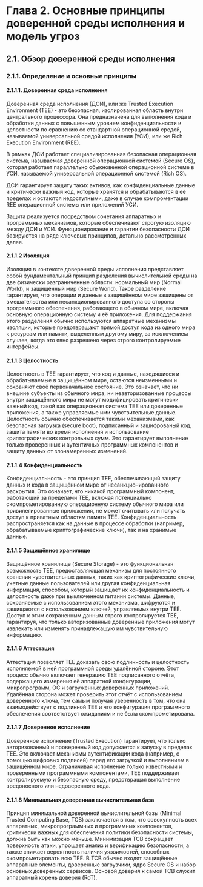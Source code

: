 
# Глава 2. Основные принципы доверенной среды исполнения и модель угроз

 ## 2.1. Обзор доверенной среды исполнения

  ### 2.1.1. Определение и основные принципы

   #### 2.1.1.1. Доверенная среда исполнения

   Доверенная среда исполнения (ДСИ), или же
   Trusted Execution Environment (TEE) - это безопасная,
   изолированная область внутри центрального процессора.
   Она предназначена для выполнения кода
   и обработки данных с повышенным уровнем конфиденциальности
   и целостности по сравнению со стандартной операционной средой,
   называемой универсальной средой исполнения (УСИ), или же
   Rich Execution Environment (REE).

   В рамках ДСИ работает специализированная
   безопасная операционная система, называемая
   доверенной операционной системой (Secure OS),
   которая работает параллельно обыкновенной операционной
   системе в УСИ, называемой
   универсальной операционной системой (Rich OS).

   ДСИ гарантирует защиту таких активов,
   как конфиденциальные данные и критически важный код,
   которые хранятся и обрабатываются в её пределах
   и остаются недоступными,
   даже в случае компроментации REE операционной системы
   или приложений УСИ.

   Защита реализуется посредством сочетания
   аппаратных и программных механизмов,
   которые обеспечивают строгую изоляцию между ДСИ и УСИ.
   Функционирование и гарантии безопасности ДСИ базируются
   на ряде ключевых принципов,
   детально рассмотренных далее.

   #### 2.1.1.2 Изоляция

   Изоляция в контексте доверенной среды исполнения
   представляет собой фундаментальный принцип разделения
   вычислительной среды на две физически разграниченные области:
   нормальный мир (Normal World), и защищённый мир (Secure World).
   Такое разделение гарантирует,
   что операции и данные в защищённом мире защищены
   от вмешательства или несанкционированного доступа
   со стороны программного обеспечения,
   работающего в обычном мире,
   включая основную операционную систему и её приложения.
   Для поддержания этого разделения обычно используются
   аппаратные механизмы изоляции,
   которые предотвращают прямой доступ кода
   из одного мира к ресурсам или памяти,
   выделенным другому миру,
   за исключением случаев,
   когда это явно разрешено через строго контролируемые интерфейсы.

   #### 2.1.1.3 Целостность

   Целостность в TEE гарантирует,
   что код и данные, находящиеся
   и обрабатываемые в защищённом мире,
   остаются неизменными
   и сохраняют своё первоначальное состояние.
   Это означает, что ни внешние субъекты из обычного мира,
   ни неавторизованные процессы внутри защищённого мира
   не могут модифицировать критически важный код,
   такой как операционная система TEE
   или доверенные приложения,
   а также управляемые ими чувствительные данные.
   Целостность обычно обеспечивается такими механизмами,
   как безопасная загрузка (secure boot),
   подписанный и зашифрованый код,
   защита памяти во время исполнения
   и использование криптографических контрольных сумм.
   Это гарантирует выполнение только проверенных
   и аутентичных программных компонентов
   и защиту данных от злонамеренных изменений.

   #### 2.1.1.4 Конфиденциальность

   Конфиденциальность - это принцип TEE,
   обеспечивающий защиту данных и кода в защищённом мире
   от несанкционированного раскрытия.
   Это означает, что никакой программный компонент,
   работающий за пределами TEE,
   включая потенциально скомпрометированную
   операционную систему обычного мира
   или привилегированные приложения,
   не может считывать или получать доступ
   к приватным областям памяти TEE.
   Конфиденциальность распространяется
   как на данные в процессе обработки
   (например, обрабатываемые криптографические ключи),
   так и на хранимые данные.

   #### 2.1.1.5 Защищённое хранилище

   Защищённое хранилище (Secure Storage) -
   это функциональная возможность TEE,
   предоставляющая механизм для
   постоянного хранения чувствительных данных,
   таких как криптографические ключи,
   учетные данные пользователей
   или другая конфиденциальная информация,
   способом, который защищает их конфиденциальность
   и целостность даже при
   выключенном питании системы.
   Данные, сохраняемые с использованием этого механизма,
   шифруются и защищаются с использованием ключей,
   управляемых внутри TEE.
   Доступ к этим сохраненным данным
   строго контролируется TEE, гарантируя,
   что только авторизованные доверенные приложения
   могут извлекать или изменять
   принадлежащую им чувствительную информацию.

   #### 2.1.1.6 Аттестация

   Аттестация позволяет TEE
   доказать свою подлинность
   и целостность исполняемой в ней
   программной среды удалённой стороне.
   Этот процесс обычно включает генерацию
   TEE подписанного отчёта,
   содержащего измерения её аппаратной конфигурации,
   микропрограмм, ОС и загруженных доверенных приложений.
   Удалённая сторона может проверить этот отчёт
   с использованием доверенного ключа,
   тем самым получая уверенность в том,
   что она взаимодействует с подлинной TEE
   и что конфигурация программного обеспечения
   соответствует ожиданиям и не была скомпрометирована.

   #### 2.1.1.7 Доверенное исполнение

   Доверенное исполнение (Trusted Execution)
   гарантирует, что только авторизованный
   и проверенный код допускается к запуску в пределах TEE.
   Это включает механизмы аутентификации кода
   (например, с помощью цифровых подписей)
   перед его загрузкой и выполнением в защищённом мире.
   Ограничивая исполнение только известными и
   проверенными программными компонентами,
   TEE поддерживает контролируемую и безопасную среду,
   предотвращая выполнение вредоносного или
   недоверенного кода.

   #### 2.1.1.8 Минимальная доверенная вычислительная база

   Принцип минимальной доверенной вычислительной базы
   (Minimal Trusted Computing Base, TCB)
   заключается в том,
   что совокупность всех аппаратных,
   микропрограммных и программных компонентов,
   критически важных для обеспечения политики безопасности системы,
   должна быть как можно меньше.
   Минимизация TCB сокращает поверхность атаки,
   упрощает анализ и верификацию безопасности,
   а также снижает вероятность наличия уязвимостей,
   способных скомпрометировать всю TEE.
   В TCB обычно входят защищённые аппаратные элементы,
   доверенные загрузчики, ядро Secure OS и
   набор основных доверенных сервисов.
   Основой доверия к самой TCB служит
   аппаратный корень доверия (RoT).